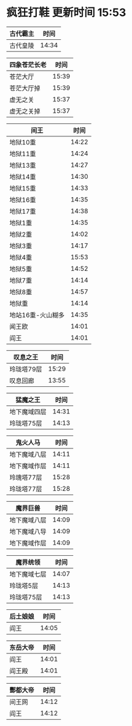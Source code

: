 # 疯狂打鞋 更新时间 15:53

| 古代霸主   | 时间    |
|--------|-------|
| 古代皇陵 | 14:34 |

| 四象苍茫长老   | 时间    |
|--------|-------|
| 苍茫大厅 | 15:39 |
| 苍茫大厅掉 | 15:39 |
| 虚无之关 | 15:37 |
| 虚无之关掉 | 15:37 |

| 间王   | 时间    |
|--------|-------|
| 地狱10重 | 14:22 |
| 地狱11重 | 14:24 |
| 地狱13重 | 14:27 |
| 地狱14重 | 14:30 |
| 地狱15重 | 14:33 |
| 地狱16重 | 14:35 |
| 地狱17重 | 14:38 |
| 地狱1重 | 14:35 |
| 地狱2重 | 14:02 |
| 地狱3重 | 14:17 |
| 地狱4重 | 15:53 |
| 地狱5重 | 14:52 |
| 地狱7重 | 14:14 |
| 地狱8重 | 14:57 |
| 地狱重 | 14:14 |
| 地站16重-火山糊多 | 14:35 |
| 闻王欧 | 14:01 |
| 阎王 | 14:01 |

| 叹息之王   | 时间    |
|--------|-------|
| 玲珑塔79层 | 15:29 |
| 叹息回廊 | 13:55 |

| 猛魔之王   | 时间    |
|--------|-------|
| 地下魔域四层 | 14:31 |
| 玲珑塔75层 | 14:13 |

| 鬼火人马   | 时间    |
|--------|-------|
| 地下魔域八层 | 14:11 |
| 地下魔域作层 | 14:11 |
| 玲瑰塔77层 | 15:28 |
| 玲珑塔77层 | 15:28 |

| 魔界巨兽   | 时间    |
|--------|-------|
| 地下魔域八层 | 14:09 |
| 地下魔域八导 | 14:09 |
| 地下魔域作层 | 14:09 |

| 魔界统领   | 时间    |
|--------|-------|
| 地下魔域七层 | 14:07 |
| 玲珑塔5层 | 14:13 |
| 玲珑塔75层 | 14:13 |

| 后土娘娘   | 时间    |
|--------|-------|
| 阎王 | 14:05 |

| 东岳大帝   | 时间    |
|--------|-------|
| 阎王 | 14:01 |
| 阎王殿 | 14:01 |

| 酆都大帝   | 时间    |
|--------|-------|
| 间王网 | 14:12 |
| 阎王 | 14:12 |